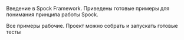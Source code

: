 Введение в Spock Framework.
Приведены готовые примеры для понимания принципа работы Spock.

Все примеры рабочие. Проект можно собрать и запускать готовые тесты